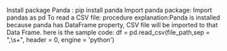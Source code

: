 Install package Panda : pip install panda
Import panda package: Import pandas as pd
To read a CSV file: 
procedure explanation:Panda is installed because panda has DataFrame property, CSV file will be imported to that Data Frame. 
here is the sample code: df = pd.read_csv(file_path,sep = ",\s+", header = 0, engine = 'python')  
